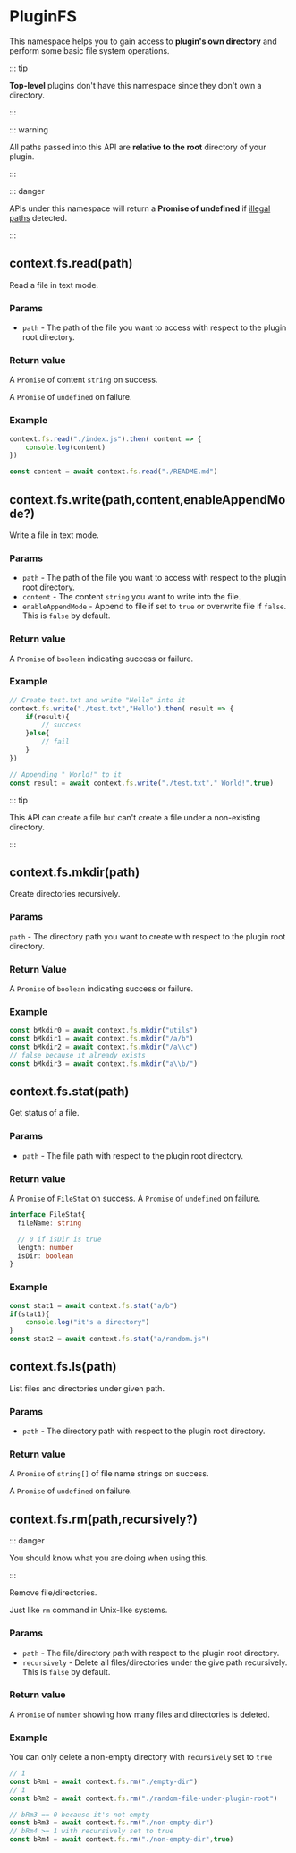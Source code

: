 # PluginFS  <br><Badge type="danger" text="experimental" />

This namespace helps you to gain access to  **plugin's own directory** and perform some basic file system operations.

::: tip

**Top-level** plugins don't have this namespace since they don't own a directory.

:::

::: warning

All paths passed into this API are **relative to the root** directory of your plugin.

:::

::: danger

APIs under this namespace will return a **Promise of undefined** if [illegal paths](https://github.com/PenguLoader/PenguLoader/blob/dev/plugins/src/preload/api/PluginFS.ts#L52) detected.

:::

## context.fs.read(path)

<Badge type="info" text="function" />
<Badge type="tip" text="since v1.1.1" />

Read a file in text mode.

### Params

- `path` - The path of the file you want to access with respect to the plugin root directory.

### Return value

A `Promise` of content `string` on success.

A `Promise` of `undefined` on failure.

### Example

```javascript
context.fs.read("./index.js").then( content => {
    console.log(content)
})

const content = await context.fs.read("./README.md")
```

## context.fs.write(path,content,enableAppendMode?)

<Badge type="info" text="function" />
<Badge type="tip" text="since v1.1.1" />

Write a file in text mode.

### Params

- `path` - The path of the file you want to access with respect to the plugin root directory.
- `content` - The content `string` you want to write into the file.
- `enableAppendMode` - Append to file if set to `true` or overwrite file if `false`. This is `false` by default.

### Return value

A `Promise` of `boolean` indicating success or failure.

### Example

```javascript
// Create test.txt and write "Hello" into it
context.fs.write("./test.txt","Hello").then( result => {
    if(result){
        // success
    }else{
        // fail
    }
})

// Appending " World!" to it 
const result = await context.fs.write("./test.txt"," World!",true)
```

::: tip

This API can create a file but can't create a file under a non-existing directory.

:::

## context.fs.mkdir(path)

<Badge type="info" text="function" />
<Badge type="tip" text="since v1.1.1" />

Create directories recursively.

### Params

`path` - The directory path you want to create with respect to the plugin root directory.

### Return Value

A `Promise` of `boolean` indicating success or failure.

### Example

```javascript
const bMkdir0 = await context.fs.mkdir("utils")
const bMkdir1 = await context.fs.mkdir("/a/b")
const bMkdir2 = await context.fs.mkdir("/a\\c")
// false because it already exists
const bMkdir3 = await context.fs.mkdir("a\\b/")
```

## context.fs.stat(path)

<Badge type="info" text="function" />
<Badge type="tip" text="since v1.1.1" />

Get status of a file.

### Params

- `path` - The file path with respect to the plugin root directory.

### Return value

A `Promise` of `FileStat` on success.
A `Promise` of `undefined` on failure.


```typescript
interface FileStat{
  fileName: string

  // 0 if isDir is true
  length: number
  isDir: boolean
}
```

### Example

```javascript
const stat1 = await context.fs.stat("a/b")
if(stat1){
    console.log("it's a directory")
}
const stat2 = await context.fs.stat("a/random.js")
```

## context.fs.ls(path)

<Badge type="info" text="function" />
<Badge type="tip" text="since v1.1.1" />

List files and directories under given path. 

### Params

- `path` - The directory path with respect to the plugin root directory.

### Return value

A `Promise` of `string[]` of file name strings on success.

A `Promise` of `undefined` on failure.

## context.fs.rm(path,recursively?)

<Badge type="info" text="function" />
<Badge type="tip" text="since v1.1.1" />

::: danger

You should know what you are doing when using this.

:::

Remove file/directories.

Just like `rm` command in Unix-like systems.

### Params

- `path` - The file/directory path with respect to the plugin root directory.
- `recursively` - Delete all files/directories under the give path recursively. This is `false` by default.

### Return value

A `Promise` of `number` showing how many files and directories is deleted.

### Example

You can only delete a non-empty directory with `recursively` set to `true`

```javascript
// 1
const bRm1 = await context.fs.rm("./empty-dir")
// 1
const bRm2 = await context.fs.rm("./random-file-under-plugin-root")

// bRm3 == 0 because it's not empty
const bRm3 = await context.fs.rm("./non-empty-dir")
// bRm4 >= 1 with recursively set to true
const bRm4 = await context.fs.rm("./non-empty-dir",true)
```
